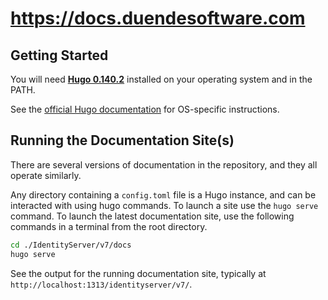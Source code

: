 # https://docs.duendesoftware.com

## Getting Started

You will need [**Hugo 0.140.2**](https://gohugo.io/) installed on your operating system and in the PATH. 

See the [official Hugo documentation](https://gohugo.io/installation/) for OS-specific instructions.

## Running the Documentation Site(s)

There are several versions of documentation in the repository, and they all operate similarly. 

Any directory containing a `config.toml` file is a Hugo instance, and can be interacted with 
using hugo commands. To launch a site use the `hugo serve` command. To launch the latest
documentation site, use the following commands in a terminal from the root directory.

```bash
cd ./IdentityServer/v7/docs
hugo serve
```

See the output for the running documentation site, typically at `http://localhost:1313/identityserver/v7/`.